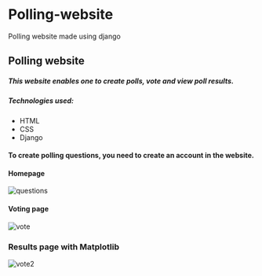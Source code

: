 # Polling-website
Polling website made using django

## Polling website
##### This website enables one to create polls, vote and view poll results.
##### Technologies used:
  - HTML
  - CSS
  - Django
  
 #### To create polling questions, you need to create an account in the website.

#### Homepage

![questions](https://user-images.githubusercontent.com/78599959/182381843-e490b27d-bddf-4be9-8121-edda2249bb82.jpg)

#### Voting page

![vote](https://user-images.githubusercontent.com/78599959/182381969-6161983a-87c8-4fd6-bf00-965cc839a627.jpg)


### Results page with Matplotlib

![vote2](https://user-images.githubusercontent.com/78599959/182382237-cd095b66-f82c-4d79-a1f5-d12a23bc7714.jpg)
